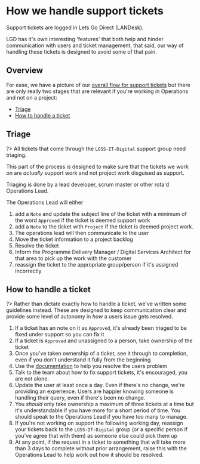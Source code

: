 # How we handle support tickets
Support tickets are logged in Lets Go Direct (LANDesk).

LGD has it's own interesting 'features' that both help and hinder communication with users and ticket management, that said, our way of handling these tickets is designed to avoid some of that pain.

## Overview
For ease, we have a picture of our [overall flow for support tickets](/assets/images/support/support-flow.jpg ':ignore') but there are only really two stages that are relevant if you're working in Operations and not on a project:

* [Triage](#triage)
* [How to handle a ticket](#how-to-handle-a-ticket)

## Triage
?> All tickets that come through the `LGSS-IT-Digital` support group need triaging. 

This part of the process is designed to make sure that the tickets we work on are _actually_ support work and not project work disguised as support.

Triaging is done by a lead developer, scrum master or other rota'd Operations Lead.

The Operations Lead will either 
1. add a `Note` and update the subject line of the ticket with a minimum of the word `Approved` if the ticket is deemed support work
1. add a `Note` to the ticket with `Project` if the ticket is deemed project work. 
  1. The operations lead will then communicate to the user
  1. Move the ticket information to a project backlog
  1. Resolve the ticket
  1. Inform the Programme Delivery Manager / Digital Services Architect for that area to pick up the work with the customer
1. reassign the ticket to the appropriate group/person if it's assigned incorrectly

## How to handle a ticket

?> Rather than dictate exactly how to handle a ticket, we've written some guidelines instead. These are designed to keep communication clear and provide some level of autonomy in _how_ a users issue gets resolved.

1. If a ticket has an note on it as `Approved`, it's already been triaged to be fixed under support so you can fix it
1. If a ticket is `Approved` and unassigned to a person, take ownership of the ticket
1. Once you've taken ownership of a ticket, see it through to completion, even if you don't understand it fully from the beginning
1. Use the [documentation](support/documentation.md) to help you resolve the users problem
1. Talk to the team about how to fix support tickets, it's encouraged, you are not alone.
1. Update the user at least once a day. Even if there's no change, we're providing an experience. Users are happier knowing someone is handling their query, even if there's been no change.
1. You _should_ only take ownership a maximum of three tickets at a time but it's understandable if you have more for a short period of time. You should speak to the Operations Lead if you have too many to manage.
1. If you're not working on support the following working day, reassign your tickets back to the `LGSS-IT-Digital` group (or a specific person if you've agree that with them) as someone else could pick them up
1. At any point, if the request in a ticket to something that will take more than 3 days to complete without prior arrangement, raise this with the Operations Lead to help work out how it should be resolved.
